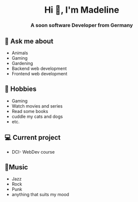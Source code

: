 <h1 align="center">Hi 👋, I'm Madeline</h1>
<h3 align="center">A soon software Developer from Germany</h3>

## 💬 Ask me about
- Animals
- Gaming
- Gardening
- Backend web development
- Frontend web development

## 📅 Hobbies
- Gaming
- Watch movies and series
- Read some books 
- cuddle my cats and dogs
- etc.

## 💻 Current project
- DCI- WebDev course

## 🎵Music
- Jazz
- Rock
- Punk
- anything that suits my mood
